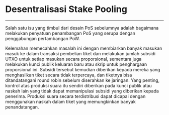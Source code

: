 # Desentralisasi Stake Pooling 

---

Salah satu isu yang timbul dari desain PoS sebelumnya adalah bagaimana melakukan penyatuan penambangan PoS yang serupa dengan penggabungan pertambangan PoW.

Kelemahan memecahkan masalah ini dengan membiarkan banyak masukan masuk ke dalam transaksi pembelian tiket dan melakukan jumlah subsidi UTXO untuk setiap masukan secara proporsional, sementara juga melakukan kunci publik keluaran baru atau skrip untuk penghargaan proporsional ini. Subsidi tersebut kemudian diberikan kepada mereka yang menghasilkan tiket secara tidak terpercaya, dan tiketnya bisa ditandatangani round robin sebelum diserahkan ke jaringan. Yang penting, kontrol atas produksi suara itu sendiri diberikan pada kunci publik atau naskah lain yang tidak dapat memanipulasi subsidi yang diberikan kepada penerima. Produksi suara secara terdistribusi dapat dicapai dengan menggunakan naskah dalam tiket yang memungkinkan banyak penandatangan.
